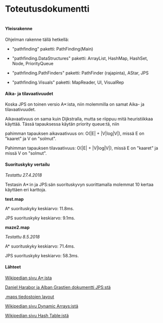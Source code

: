 # Toteutusdokumentti

#

#### Yleisrakenne
Ohjelman rakenne tällä hetkellä:
* "pathfinding" paketti:
PathFinding(Main)

* "pathfinding.DataStructures" paketti:
ArrayList, HashMap, HashSet, Node, PriorityQueue

* "pathfinding.PathFinders" paketti:
PathFinder (rajapinta), AStar, JPS

* "pathfinding.Visuals" paketti:
MapReader, UI, VisualRep



####  Aika- ja tilavaativuudet
Koska JPS on toinen versio A*:ista, niin molemmilla on samat Aika- ja tilavaativuudet.


Aikavaativuus on sama kuin Dijkstralla, mutta se riippuu mitä heuristiikkaa käyttää. Tässä tapauksessa käytän priority queue:tä, niin

pahimman tapauksen aikavaativuus on: O(|E| + |V|log|V|), missä E on "kaaret" ja V on "solmut". 


Pahimman tapauksen tilavaativuus: O(|E| + |V|log|V|),  missä E on "kaaret" ja missä V on "solmut".

#### Suorituskyky vertailu
*Testattu 27.4.2018*

Testasin A*:in ja JPS:sän suorituskyvyn suorittamalla molemmat 10 kertaa käyttäen eri karttoja. 

**test.map**

A* suorituskyky keskiarvo: 11.8ms.

JPS suorituskyky keskiarvo: 9.1ms.

**maze2.map**

*Testattu 8.5.2018* 

A* suorituskyky keskiarvo: 71.4ms.

JPS suorituskyky keskiarvo: 58.3ms.


#### Lähteet
[Wikipedian sivu A*:ista](https://en.wikipedia.org/wiki/A*_search_algorithm)

[Daniel Harabor ja Alban Grastien dokumentti JPS:stä](http://users.cecs.anu.edu.au/~dharabor/data/papers/harabor-grastien-aaai11.pdf)

[.maps tiedostojen layout](https://movingai.com/benchmarks/)

[Wikipedian sivu Dynamic Arrays:istä](https://en.wikipedia.org/wiki/Dynamic_array)

[Wikipedian sivu Hash Table:istä](https://en.wikipedia.org/wiki/Hash_table)

